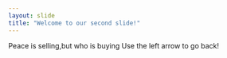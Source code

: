 ```yaml
---
layout: slide
title: "Welcome to our second slide!"
---
```

Peace is selling,but who is buying
Use the left arrow to go back!
